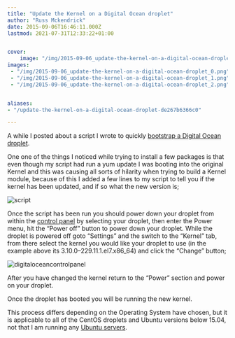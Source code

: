 ```yaml
---
title: "Update the Kernel on a Digital Ocean droplet"
author: "Russ Mckendrick"
date: 2015-09-06T16:46:11.000Z
lastmod: 2021-07-31T12:33:22+01:00


cover:
    image: "/img/2015-09-06_update-the-kernel-on-a-digital-ocean-droplet_0.png" 
images:
 - "/img/2015-09-06_update-the-kernel-on-a-digital-ocean-droplet_0.png"
 - "/img/2015-09-06_update-the-kernel-on-a-digital-ocean-droplet_1.png"
 - "/img/2015-09-06_update-the-kernel-on-a-digital-ocean-droplet_2.png"


aliases:
- "/update-the-kernel-on-a-digital-ocean-droplet-de267b6366c0"

---
```


A while I posted about a script I wrote to quickly [bootstrap a Digital Ocean droplet](https://media-glass.es/2015/06/28/digital-ocean-bootstrap/).

One one of the things I noticed while trying to install a few packages is that even though my script had run a yum update I was booting into the original Kernel and this was causing all sorts of hilarity when trying to build a Kernel module, because of this I added a few lines to my script to tell you if the kernel has been updated, and if so what the new version is;

![script](/img/2015-09-06_update-the-kernel-on-a-digital-ocean-droplet_1.png)

Once the script has been run you should power down your droplet from within the [control panel](https://cloud.digitalocean.com/) by selecting your droplet, then enter the Power menu, hit the “Power off” button to power down your droplet. While the droplet is powered off goto “Settings” and the switch to the “Kernel” tab, from there select the kernel you would like your droplet to use (in the example above its 3.10.0–229.11.1.el7.x86_64) and click the “Change” button;

![digitaloceancontrolpanel](/img/2015-09-06_update-the-kernel-on-a-digital-ocean-droplet_2.png)

After you have changed the kernel return to the “Power” section and power on your droplet.

Once the droplet has booted you will be running the new kernel.

This process differs depending on the Operating System have chosen, but it is applicable to all of the CentOS droplets and Ubuntu versions below 15.04, not that I am running any [Ubuntu servers](https://media-glass.es/2014/08/03/operating-system-snob/).
